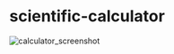 # scientific-calculator
![calculator_screenshot](https://github.com/user-attachments/assets/d3f841dd-4dd7-4860-8255-cfadb7c61ceb)
